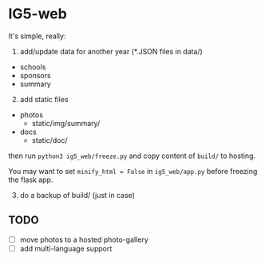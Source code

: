# IG5-web

It's simple, really:

1. add/update data for another year (\*.JSON files in data/)
  - schools
  - sponsors
  - summary


2. add static files
  - photos
    - static/img/summary/
  - docs
    - static/doc/

then run `python3 ig5_web/freeze.py` and copy content of `build/` to hosting.

You may want to set `minify_html = False` in `ig5_web/app.py` before freezing
the flask app.

3. do a backup of build/ (just in case)


## TODO

- [ ] move photos to a hosted photo-gallery
- [ ] add multi-language support
